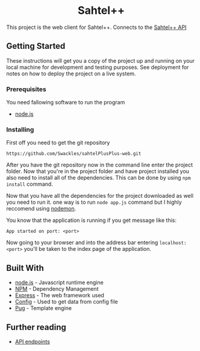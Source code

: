<h1 align="center"> Sahtel++</h1>


This project is the web client for Sahtel++. Connects to the [Sahtel++ API](https://github.com/Swackles/sahtelPlusPlsus-API)

## Getting Started

These instructions will get you a copy of the project up and running on your local machine for development and testing purposes. See deployment for notes on how to deploy the project on a live system.

### Prerequisites

You need fallowing software to run the program
* [node.js](https://nodejs.org/en/)

### Installing

First off you need to get the git repository
```
https://github.com/Swackles/sahtelPlusPlus-web.git
```
After you have the git repository now in the command line enter the project folder. Now that you're in the project folder and have project installed you also need to install all of the dependencies. This can be done by using `npm  install` command. 

Now that you have all the dependencies for the project downloaded as well you need to run it. one way is to run `node app.js` command but I highly reccomend using [nodemon](https://www.npmjs.com/package/nodemon).

You know that the application is running if you get message like this:
```
App started on port: <port>
```
Now going to your browser and into the address bar entering `localhost:<port>` you'll be taken to the index page of the application.

## Built With

* [node.js](https://nodejs.org/en/) - Javascript runtime engine
* [NPM](https://www.npmjs.com/) - Dependency Management
* [Express](https://www.npmjs.com/package/express) - The web framework used
* [Config](https://www.npmjs.com/package/config) - Used to get data from config file
* [Pug](https://pugjs.org/api/getting-started.html) - Template engine

## Further reading
* [API endpoints](https://github.com/Swackles/sahtelPlusPlus-web/blob/master/api.md)